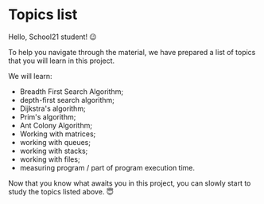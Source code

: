 # Topics list

Hello, School21 student! 😉

To help you navigate through the material, we have prepared a list of topics that you will learn in this project.

We will learn:

- Breadth First Search Algorithm;
- depth-first search algorithm;
- Dijkstra's algorithm;
- Prim's algorithm;
- Ant Colony Algorithm;
- Working with matrices;
- working with queues;
- working with stacks;
- working with files;
- measuring program / part of program execution time.

Now that you know what awaits you in this project, you can slowly start to study the topics listed above. 😇
